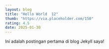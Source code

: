 ```yaml
---
layout: blog
title: "Hello World  12"
thumb: "https://via.placeholder.com/150"
rating: 4.5
date: 2025-01-30
---
```

Ini adalah postingan pertama di blog Jekyll saya!
